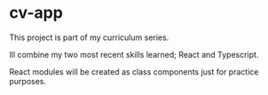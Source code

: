 # cv-app
This project is part of my curriculum series.

Ill combine my two most recent skills learned; React and Typescript.

React modules will be created as class components just for practice purposes.

